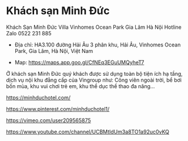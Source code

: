 # Khách sạn Minh Đức

Khách Sạn Minh Đức Villa Vinhomes Ocean Park Gia Lâm Hà Nội Hotline Zalo 0522 231 885

- Địa chỉ: HA3.100 đường Hải Âu 3 phân khu, Hải Âu, Vinhomes Ocean Park, Gia Lâm, Hà Nội, Việt Nam

- Map: https://maps.app.goo.gl/CfNEq3EGuUMQyheT7

Ở khách sạn Minh Đức quý khách được sử dụng toàn bộ tiện ích hạ tầng, dịch vụ nội khu đẳng cấp của Vingroup như: Công viên ngoài trời, bể bơi bốn mùa, khu vui chơi trẻ em, khu thể dục thể thao đa năng…

https://minhduchotel.com/

https://www.pinterest.com/minhduchotel1/

https://vimeo.com/user209565875

https://www.youtube.com/channel/UCBMtldUm3a8TO1a92uc0vKQ
